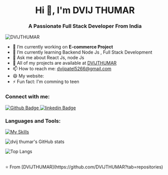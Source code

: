 <h1 align="center">Hi 👋, I'm DVIJ THUMAR</h1>
<h3 align="center">A Passionate Full Stack Developer From India</h3>

<p align="left"> <img src="https://komarev.com/ghpvc/?username=DVIJTHUMAR&label=Profile%20views&color=0e75b6&style=flat" alt="DVIJTHUMAR
" /> </p>

- 🔭 I’m currently working on **E-commerce Project**
- 🌱 I’m currently learning Backend Node Js , Full Stack Development
- 💬  Ask me about React Js, node Js
- 👯  All of my projects are available at [DVIJTHUMAR](https://github.com/DVIJTHUMAR)
- 📫 How to reach me: dvijpatel5266@gmail.com
- 😄 My website:
- ⚡ Fun fact: I'm comming to teen
  
### Connect with me:
<div id="badges">
  <a href="https://github.com/DVIJTHUMAR">
    <img src="https://img.shields.io/badge/Github-white?style=for-the-badge&logo=Github&logoColor=black" alt="Github Badge"/>
  </a>
<!--    <a href="">
    <img src="https://img.shields.io/badge/Twitter-blue?style=for-the-badge&logo=twitter&logoColor=white" alt="Twitter Badge"/>
  </a> -->
    <a href="https://www.linkedin.com/in/dvij-thumar/">
    <img src="https://img.shields.io/badge/linkedin-blue?style=for-the-badge&logo=linkedin&logoColor=black" alt="linkedin Badge"/>
  </a>
</div>

### Languages and Tools:
[![My Skills](https://skillicons.dev/icons?i=html,css,c,javascript,bootstrap,react,nodejs,linkedin,mongodb,firebase,github,git,postman,figma,perline=5)](https://skillicons.dev)

![dvij thumar's GitHub stats](https://github-readme-stats.vercel.app/api?username=DVIJTHUMAR&show_icons=true&theme=dark)

![Top Langs](https://github-readme-stats.vercel.app/api/top-langs/?username=DVIJTHUMAR&theme=dark)


<br>
⭐️ From [DVIJTHUMAR](https://github.com/DVIJTHUMAR?tab=repositories)
